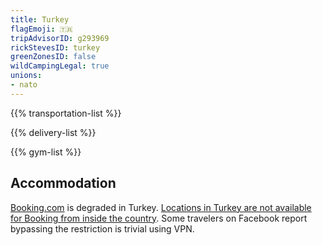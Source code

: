 ```yaml
---
title: Turkey
flagEmoji: 🇹🇷
tripAdvisorID: g293969
rickStevesID: turkey
greenZonesID: false
wildCampingLegal: true
unions:
- nato
---
```


{{% transportation-list %}}

{{% delivery-list %}}

{{% gym-list %}}

## Accommodation

[Booking.com](https://booking.com) is degraded in Turkey. [Locations in Turkey are not available for Booking from inside the country](https://www.bing.com/ck/a?!&&p=de52ba2238b10b20JmltdHM9MTcyMTc3OTIwMCZpZ3VpZD0yZTIxMDNiZC04ODRhLTY5NmYtMTU3MC0xMGZjODk2MjY4YWMmaW5zaWQ9NTQxMw&ptn=3&ver=2&hsh=3&fclid=2e2103bd-884a-696f-1570-10fc896268ac&psq=booking.com+blocked+in+turkey&u=a1aHR0cHM6Ly93d3cudHJpcGFkdmlzb3IuY29tL1Nob3dUb3BpYy1nMjkzOTc0LWkzNjgtazE0NjU2ODA1LW8xMC1XZWJzaXRlX2Jsb2NrZWRfaW5fVHVya2V5LUlzdGFuYnVsLmh0bWwjOn46dGV4dD1Cb29raW5nLmNvbSUyMGlzJTIwTk9UJTIwYmxvY2tlZCUyMGluJTIwVHVya2V5JTIwZm9yJTIwYm9va2luZyxib29rJTIwVHVya2lzaCUyMGhvdGVscyUyMHVzaW5nJTIwYm9va2luZy5jb20lMjBmcm9tJTIwb3V0c2lkZSUyMFR1cmtleS4&ntb=1). Some travelers on Facebook report bypassing the restriction is trivial using VPN.

